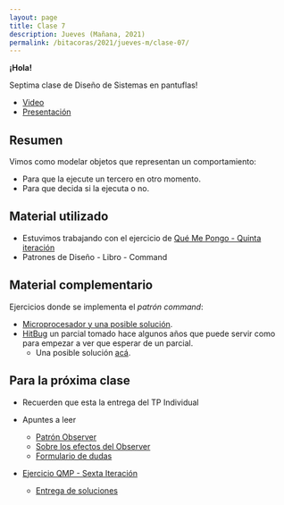 ```yaml
---
layout: page
title: Clase 7
description: Jueves (Mañana, 2021)
permalink: /bitacoras/2021/jueves-m/clase-07/
---
```



**¡Hola!**

Septima clase de Diseño de Sistemas en pantuflas!

- [Video](https://www.youtube.com/watch?v=hIeDuysrBLk)
- [Presentación](https://docs.google.com/presentation/d/1tOb7JOuFYMHbSdX1vAzTD2YYX1atmcV1XvfHKskWTfQ/edit?usp=sharing)

## Resumen

Vimos como modelar objetos que representan un comportamiento:

- Para que la ejecute un tercero en otro momento.
- Para que decida si la ejecuta o no.

## Material utilizado

- Estuvimos trabajando con el ejercicio de [Qué Me Pongo - Quinta iteración](https://docs.google.com/document/d/1wS622pMwZrDK9ilL_hEt5bBE04vKUKZILx8cIQ-aQzU/edit?usp=sharing)
- Patrones de Diseño - Libro - Command

## Material complementario

Ejercicios donde se implementa el _patrón command_:

- [Microprocesador y una posible solución](https://docs.google.com/document/d/1-esJOhKb_yAABls-XdRrEYHzCv4yn-qqFtCu3xpgCg0/edit).
- [HitBug](https://docs.google.com/document/d/1TngwZCctCp4qKsdw89HLUc_GLSb6mxZ7_lJTTj3TOLM/edit) un parcial tomado hace algunos años que puede servir como para empezar a ver que esperar de un parcial.
  - Una posible solución [acá](https://docs.google.com/document/d/1_ftxB1gTeNkN1qN_EMEIaF0vgtLkcH1SHwk-XA5_S1s/edit#).

## Para la próxima clase

- Recuerden que esta la entrega del TP Individual
- Apuntes a leer
  - [Patrón Observer](https://docs.google.com/document/d/1h8Cce8faTG65RXoElPvAsPS-I8H2MxMbemzMcYCL56I/edit)
  - [Sobre los efectos del Observer](https://docs.google.com/document/d/1UwTcRLugqDgZuqfWvOxckwk27UBjDo70AF1znzX24QM/edit#heading=h.y04j3mise0wn)
  - [Formulario de dudas](https://docs.google.com/forms/d/1rSsbsPQNbwaEsDB5Vi4FxdM6EThe4wn5IVX7uv8YnYo/edit)
  
- [Ejercicio QMP - Sexta Iteración](https://docs.google.com/document/d/1NxqhJj70kt-_4aw-CawlISdJZyedzoOcLAVJAZVZISE/edit#)
  - [Entrega de soluciones](https://docs.google.com/forms/d/e/1FAIpQLSex4nXA8wFj8QZKe7JfUdQAcAn6zKkVSgZ-0rFaiQi6-UGeAA/viewform)

